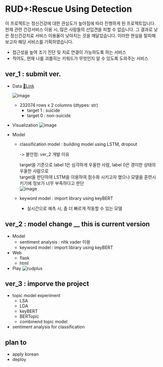 # RUD+:Rescue Using Detection

이 프로젝트는 정신건강에 대한 관심도가 높아짐에 따라 진행하게 된 프로젝트입니다.
현재 관련 건강서비스 이용 시, 많은 사람들의 선입견을 피할 수 없습니다.
그 결과로 낮은 정신건강치료 서비스 이용율이 낮아지는 것을 깨달았습니다.
이러한 현실을 탈피해 보고자 해당 서비스를 기획하였습니다.

- 접근성을 높여 조기 진단 및 치료 연결이 가능하도록 하는 서비스
- 적어도, 현재 나를 괴롭히는 키워드가 무엇인지 알 수 있도록 도와주는 서비스
 

## ver_1 : submit ver.
- Data [🧷Link](https://www.kaggle.com/datasets/nikhileswarkomati/suicide-watch)

  ![image](https://user-images.githubusercontent.com/50479962/174747838-1e6b918f-aed3-4b78-b64f-107132e932ae.png)
  - 232074 rows x 2 columns (dtypes: str)
    - target 1 : suicide
    - target 0 : non-suicide
- Visualization
  ![image](https://user-images.githubusercontent.com/50479962/175191504-1e85ef85-6238-4a30-b4b4-80ab6dc36115.png)

      
- Model 
  - classification model : building model using LSTM, dropout </br>
  
     -> 불안정: ver_2 개발 이유</br>
     
       target을 기준으로 label 1은 심각하게 우울한 사람, label 0은 경미한 상태의 우울한 사람으로 </br>
       target을 판단하여 LSTM을 이용하여 점수화 시키고자 했으나 모델을 훈련시키기에 정보가 너무 부족하다고 판단 </br>
     ![image](https://user-images.githubusercontent.com/50479962/174748864-58f18b15-fefd-4b72-a855-e9bb311f3e10.png)

  - keyword model : import library using keyBERT
      - 실시간으로 예측 시, 좀 더 빠르게 작동할 수 있는 모델
      
## ver_2 : model change __ this is current version
 - Model
    - sentiment analysis : nltk vader 이용 
    - keyword model : import library using keyBERT
 - Web
    - flask
    - html
 - Play
   ![rudplus](https://user-images.githubusercontent.com/50479962/174746562-90730cdd-7760-40b8-bcc4-1f430dbb25aa.gif)
 

## ver_3 : imporve the project
- topic model experiment
  - LSA
  - LDA
  - keyBERT
  - BERTopic
  - combinend topic model
- sentiment analysis for classification

## plan to
- apply korean
- deploy
